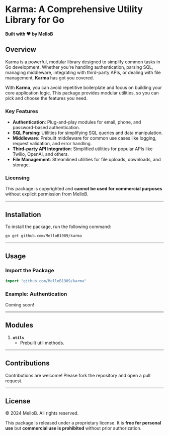 # Karma: A Comprehensive Utility Library for Go

**Built with ❤️ by MelloB**

## Overview

Karma is a powerful, modular library designed to simplify common tasks in Go development. Whether you're handling authentication, parsing SQL, managing middleware, integrating with third-party APIs, or dealing with file management, **Karma** has got you covered. 

With **Karma**, you can avoid repetitive boilerplate and focus on building your core application logic. This package provides modular utilities, so you can pick and choose the features you need.

### Key Features
- **Authentication**: Plug-and-play modules for email, phone, and password-based authentication.
- **SQL Parsing**: Utilities for simplifying SQL queries and data manipulation.
- **Middleware**: Prebuilt middleware for common use cases like logging, request validation, and error handling.
- **Third-party API Integration**: Simplified utilities for popular APIs like Twilio, OpenAI, and others.
- **File Management**: Streamlined utilities for file uploads, downloads, and storage.

### Licensing
This package is copyrighted and **cannot be used for commercial purposes** without explicit permission from MelloB.

---

## Installation

To install the package, run the following command:

```bash
go get github.com/MelloB1989/karma
```

---

## Usage

### Import the Package
```go
import "github.com/MelloB1989/karma"
```

### Example: Authentication
Coming soon!

---

## Modules

1. **`utils`**
   - Prebuilt util methods.

---

## Contributions

Contributions are welcome! Please fork the repository and open a pull request.

---

## License

© 2024 MelloB. All rights reserved.

This package is released under a proprietary license. It is **free for personal use** but **commercial use is prohibited** without prior authorization.
